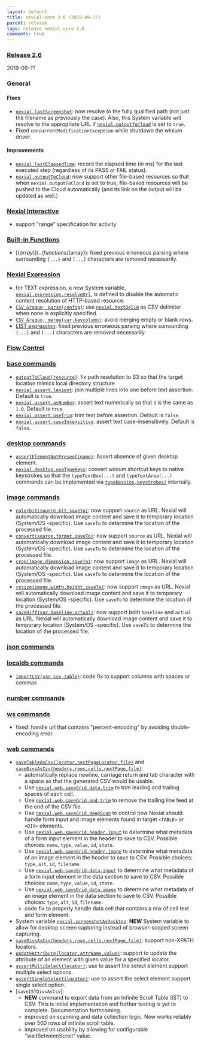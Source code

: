 ```yaml
---
layout: default
title: nexial-core 2.6 (2019-09-??)
parent: release
tags: release nexial-core 2.6
comments: true
---
```


### <a href="https://github.com/nexiality/nexial-core/releases/tag/nexial-core-v2.6_???" class="external-link" target="_nexial_link">Release 2.6</a>
2019-09-??


### General
#### Fixes
- [`nexial.lastScreenshot`](../systemvars/index#nexial.lastScreenshot): now resolve to the fully qualified path 
  (not just the filename as previously the case). Also, this System variable will resolve to the appropriate URL if 
  [`nexial.outputToCloud`](../systemvars/index#nexial.outputToCloud) is set to `true`.
- Fixed `concurrentModificationException` while shutdown the winium driver.

#### Improvements
- [`nexial.lastElapsedTime`](../systemvars/index#nexial.lastElapsedTime): record the elapsed time (in ms) for the last
  executed step (regardless of its PASS or FAIL status).
- [`nexial.outputToCloud`](../systemvars/index#nexial.outputToCloud): now support other file-based resources so that
  when `nexial.outputToCloud` is set to true, file-based resources will be pushed to the Cloud automatically (and its 
  link on the output will be updated as well.)


### [Nexial Interactive](../interactive)
- support "range" specification for activity


### [Built-in Functions](../functions)
- [$(array)](../functions/$(array)): fixed previous erroneous parsing where surrounding `{...}` and `[...]` characters 
  are removed necessarily.


### [Nexial Expression](../expressions)
- for TEXT expression, a new System variable, [`nexial.expression.resolveUrl`](../systemvars/index#nexial.expression.resolveUrl),
  is defined to disable the automatic content resolution of HTTP-based resource.
- [`CSV &raquo; parse(config)`](../expressions/CSVexpression#parseconfig): use 
  [`nexial.textDelim`](../systemvars/index#nexial.textDelim) as CSV delimiter when none is explicitly specified.
- [`CSV &raquo; merge(var,keycolumn)`](../expressions/CSVexpression#mergevarkeycolumn): avoid merging empty or blank rows.
- [LIST expression](../expressions/LISTexpression): fixed previous erroneous parsing where surrounding `{...}` and 
  `[...]` characters are removed necessarily.


### [Flow Control](../flowcontrols)


### [base commands](../commands/base)
- [`outputToCloud(resource)`](../commands/base/outputToCloud(resource)): fix path resolution to S3 so that the target 
  location mimics local directory structure
- [`nexial.assert.lenient`](../systemvars/index#nexial.assert.lenient): join multiple lines into one before text 
  assertion. Default is `true`.
- [`nexial.assert.asNumber`](../systemvars/index#nexial.assert.asNumber): assert text numerically so that `1` is the 
  same as `1.0`. Default is `true`.
- [`nexial.assert.useTrim`](../systemvars/index#nexial.assert.useTrim): trim text before assertion. Default is `false`.
- [`nexial.assert.caseInsensitive`](../systemvars/index#nexial.assert.caseInsensitive): assert text case-insensitively. 
  Default is `false`.


### [desktop commands](../commands/desktop)
- [`assertElementNotPresent(name)`](../commands/desktop/assertElementNotPresent(name)): Assert absence of given desktop element.
- [`nexial.desktop.useTypeKeys`](../systemvars/index#nexial.desktop.useTypeKeys): convert winium shortcut keys to 
  native keystrokes so that the `typeTextBox(...)` and `typeTextArea(...)` commands can be implemented via 
  [`typeKeys(os,keystrokes)`](../commands/desktop/typeKeys(os,keystrokes)) internally.


### [image commands](../commands/image)
- [`colorbit(source,bit,saveTo)`](../commands/image/colorbit(source,bit,saveTo)): now support `source` as URL. Nexial 
  will automatically download image content and save it to temporary location (System/OS -specific). Use `saveTo` to 
  determine the location of the processed file.
- [`convert(source,format,saveTo)`](../commands/image/convert(source,format,saveTo)): now support `source` as URL. 
  Nexial will automatically download image content and save it to temporary location (System/OS -specific). Use 
  `saveTo` to determine the location of the processed file.
- [`crop(image,dimension,saveTo)`](../commands/image/crop(image,dimension,saveTo)): now support `image` as URL. 
  Nexial will automatically download image content and save it to temporary location (System/OS -specific). Use 
  `saveTo` to determine the location of the processed file.
- [`resize(image,width,height,saveTo)`](../commands/image/resize(image,width,height,saveTo)): now support `image` as 
  URL. Nexial will automatically download image content and save it to temporary location (System/OS -specific). Use 
  `saveTo` to determine the location of the processed file.
- [`saveDiff(var,baseline,actual)`](../commands/image/saveDiff(var,baseline,actual)): now support both `baseline` and 
  `actual` as URL. Nexial will automatically download image content and save it to temporary location (System/OS 
  -specific). Use `saveTo` to determine the location of the processed file.


### [json commands](../commands/json)


### [localdb commands](../commands/localdb)
- [`importCSV(var,csv,table)`](../commands/localdb/importCSV(var,csv,table)): code fix to support columns with spaces 
  or commas


### [number commands](../commands/number)


### [ws commands](../commands/ws)
- fixed: handle url that contains "percent-encoding" by avoiding double-encoding error.


### [web commands](../commands/web)
- [`saveTableAsCsv(locator,nextPageLocator,file)`](../commands/web/saveTableAsCsv(locator,nextPageLocator,file)) and
  [`saveDivsAsCsv(headers,rows,cells,nextPage,file)`](../commands/web/saveDivsAsCsv(headers,rows,cells,nextPage,file)):
  - automatically replace newline, carriage return and tab character with a space so that the generated CSV would be
    usable.
  - Use [`nexial.web.saveGrid.data.trim`](../systemvars/index#nexial.web.saveGrid.data.trim) to trim leading and 
    trailing spaces of each cell.
  - Use [`nexial.web.saveGrid.end.trim`](../systemvars/index#nexial.web.saveGrid.data.trim) to remove the trailing
    line feed at the end of the CSV file.
  - Use [`nexial.web.saveGrid.deepScan`](../systemvars/index#nexial.web.saveGrid.deepScan) to control how Nexial should
    handle form input and image elements found in target `<TABLE>` or `<DIV>` elements. 
  - Use [`nexial.web.saveGrid.header.input`](../systemvars/index#nexial.web.saveGrid.header.input) to determine what
    metadata of a form input element in the header to save to CSV. Possible choices: `name`, `type`, `value`, `id`, 
    `state`. 
  - Use [`nexial.web.saveGrid.header.image`](../systemvars/index#nexial.web.saveGrid.header.image) to determine what
    metadata of an image element in the header to save to CSV. Possible choices: `type`, `alt`, `id`, `filename`. 
  - Use [`nexial.web.saveGrid.data.input`](../systemvars/index#nexial.web.saveGrid.data.input) to determine what
    metadata of a form input element in the data section to save to CSV. Possible choices: `name`, `type`, `value`, 
    `id`, `state`. 
  - Use [`nexial.web.saveGrid.data.image`](../systemvars/index#nexial.web.saveGrid.data.image) to determine what 
    metadata of an image element in the data section to save to CSV. Possible choices: `type`, `alt`, `id`, `filename`.
  - code fix to properly handle data cell that contains a mix of cell text and form element.
- System variable [`nexial.screenshotAsDesktop`](../systemvars/index#nexial.screenshotAsDesktop): **NEW** System
  variable to allow for desktop screen capturing instead of browser-scoped screen capturing.
- [`saveDivsAsCsv(headers,rows,cells,nextPage,file)`](../commands/web/saveDivsAsCsv(headers,rows,cells,nextPage,file)):
  support non-XPATH locators.
- [`updateAttribute(locator,attrName,value)`](../commands/web/updateAttribute(locator,attrName,value)): support to 
  update the attribute of an element with given value for a specified locator.
- [`assertMultiSelect(locator)`](../commands/web/assertMultiSelect(locator)): use to assert the select element support 
  multiple select options.
- [`assertSingleSelect(locator)`](../commands/web/assertSingleSelect(locator)): use to assert the select element 
  support single select option.
- [`saveISTDivsAsCsv`]: 
  - **NEW** command to export data from an Infinite Scroll Table (IST) to CSV. This is initial implementation and 
    further testing is yet to complete. Documentation forthcoming.
  - improved on scanning and data collection logic. Now works reliably over 500 rows of infinite scroll table.
  - improved on usability by allowing for configurable "waitBetweenScroll" value.
